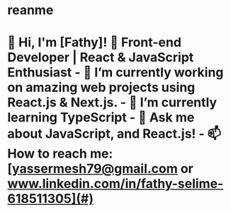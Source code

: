 # reanme
# 👋 Hi, I'm [Fathy]! 🚀 Front-end Developer | React &amp; JavaScript Enthusiast  - 🔭 I’m currently working on amazing web projects using React.js &amp; Next.js. - 🌱 I’m currently learning TypeScript - 💬 Ask me about JavaScript, and React.js! - 📫 How to reach me: [yassermesh79@gmail.com or www.linkedin.com/in/fathy-selime-618511305](#)
